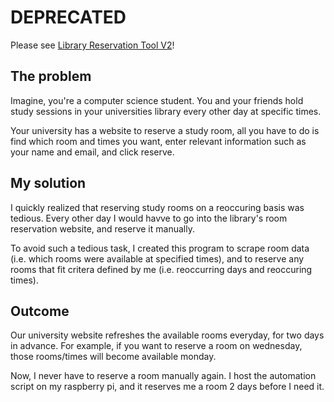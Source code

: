 # DEPRECATED 
Please see [Library Reservation Tool V2](https://github.com/RamonAra209/Library-Reservation-Tool-V2)!

## The problem

Imagine, you're a computer science student. You and your friends hold study sessions in your
universities library every other day at specific times. 

Your university has a website to reserve a study room, all you have to do is find which room
and times you want, enter relevant information such as your name and email, and click reserve.

## My solution
I quickly realized that reserving study rooms on a reoccuring basis was tedious. Every other day
I would havve to go into the library's room reservation website, and reserve it manually. 

To avoid such a tedious task, I created this program to scrape room data (i.e. which rooms were 
available at specified times), and to reserve any rooms that fit critera defined by me (i.e. reoccurring
days and reoccuring times).

## Outcome
Our university website refreshes the available rooms everyday, for two days in advance.
For example, if you want to reserve a room on wednesday, those rooms/times will become available monday.

Now, I never have to reserve a room manually again. I host the automation script on my raspberry pi, and it 
reserves me a room 2 days before I need it. 
